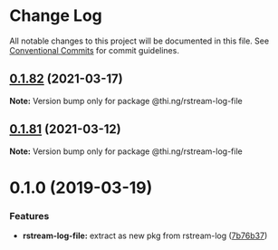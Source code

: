 # Change Log

All notable changes to this project will be documented in this file.
See [Conventional Commits](https://conventionalcommits.org) for commit guidelines.

## [0.1.82](https://github.com/thi-ng/umbrella/compare/@thi.ng/rstream-log-file@0.1.81...@thi.ng/rstream-log-file@0.1.82) (2021-03-17)

**Note:** Version bump only for package @thi.ng/rstream-log-file





## [0.1.81](https://github.com/thi-ng/umbrella/compare/@thi.ng/rstream-log-file@0.1.80...@thi.ng/rstream-log-file@0.1.81) (2021-03-12)

**Note:** Version bump only for package @thi.ng/rstream-log-file





# 0.1.0 (2019-03-19)

### Features

* **rstream-log-file:** extract as new pkg from rstream-log ([7b76b37](https://github.com/thi-ng/umbrella/commit/7b76b37))
